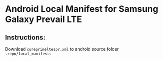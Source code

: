 # Android Local Manifest for Samsung Galaxy Prevail LTE

## Instructions:
Download `coreprimeltespr.xml` to android source folder
`.repo/local_manifests`

